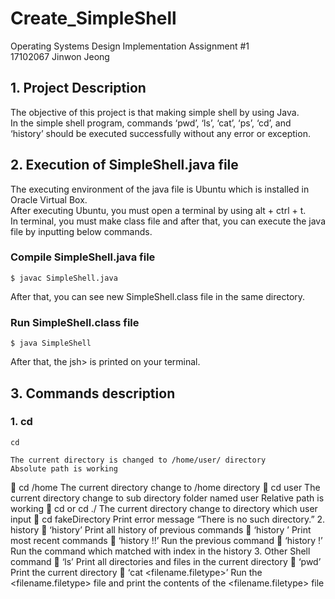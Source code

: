 # Create_SimpleShell
Operating Systems Design Implementation Assignment #1<br>
17102067 Jinwon Jeong

## 1. Project Description
The objective of this project is that making simple shell by using Java. <br>
In the simple shell program, commands ‘pwd’, ‘ls’, ‘cat’, ‘ps’, ‘cd’, and ‘history’ should be executed successfully without any error or exception. <br>

## 2. Execution of SimpleShell.java file
The executing environment of the java file is Ubuntu which is installed in Oracle Virtual Box.<br>
After executing Ubuntu, you must open a terminal by using alt + ctrl + t. <br>
In terminal, you must make class file and after that, you can execute the java file by inputting below commands.<br>
### Compile SimpleShell.java file<br>
```
$ javac SimpleShell.java
```
After that, you can see new SimpleShell.class file in the same directory.<br>
### Run SimpleShell.class file
```
$ java SimpleShell
```
After that, the jsh> is printed on your terminal.

## 3. Commands description
### 1. cd
```
cd
```
    The current directory is changed to /home/user/ directory
    Absolute path is working
	cd /home
    The current directory change to /home directory
	cd user
    The current directory change to sub directory folder named user
    Relative path is working
	cd <any existing directory> or cd ./<any existing directory>
    The current directory change to <any existing directory> directory which user input
	cd fakeDirectory
    Print error message “There is no such directory.”
2.	history
	‘history’
    Print all history of previous commands
	‘history <number>’
    Print most recent <number> commands 
	‘history !!’
    Run the previous command
	‘history !<number>’
    Run the command which matched with <number> index in the history
3.	Other Shell command
	‘ls’
	Print all directories and files in the current directory
	‘pwd’
Print the current directory
	‘cat <filename.filetype>’
Run the <filename.filetype> file and print the contents of the <filename.filetype> file
